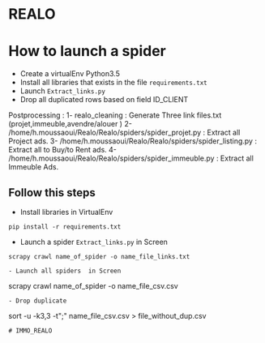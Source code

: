 # REALO
# How to launch a spider
 - Create a virtualEnv Python3.5 
 - Install all libraries that exists in the file `requirements.txt`
 - Launch `Extract_links.py`
 - Drop all duplicated rows based on field ID_CLIENT

Postprocessing :
1- realo_cleaning : Generate Three link files.txt (projet,immeuble,avendre/alouer )
2- /home/h.moussaoui/Realo/Realo/spiders/spider_projet.py : Extract all Project ads.
3- /home/h.moussaoui/Realo/Realo/spiders/spider_listing.py : Extract all to Buy/to Rent ads.
4- /home/h.moussaoui/Realo/Realo/spiders/spider_immeuble.py : Extract all Immeuble Ads.


## Follow this steps

- Install libraries in VirtualEnv
```
pip install -r requirements.txt
```
- Launch a spider `Extract_links.py` in Screen
``` 
scrapy crawl name_of_spider -o name_file_links.txt

- Launch all spiders  in Screen
``` 
scrapy crawl name_of_spider -o name_file_csv.csv
```
- Drop duplicate
```
sort -u -k3,3 -t";" name_file_csv.csv > file_without_dup.csv
```
# IMMO_REALO
